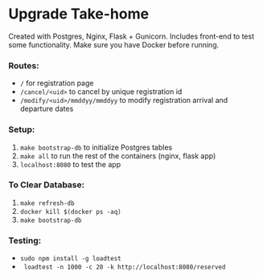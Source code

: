 # Upgrade Take-home

Created with Postgres, Nginx, Flask + Gunicorn. Includes front-end to test some functionality. Make sure you have Docker before running.

### Routes:
* `/` for registration page
* `/cancel/<uid>` to cancel by unique registration id
* `/modify/<uid>/mmddyy/mmddyy` to modify registration arrival and departure dates

### Setup:
1. `make bootstrap-db` to initialize Postgres tables
2. `make all` to run the rest of the containers (nginx, flask app)
3. `localhost:8080` to test the app

### To Clear Database:
1. `make refresh-db`
2. `docker kill $(docker ps -aq)`
3. `make bootstrap-db`

### Testing:
* `sudo npm install -g loadtest`
* ` loadtest -n 1000 -c 20 -k http://localhost:8080/reserved`
